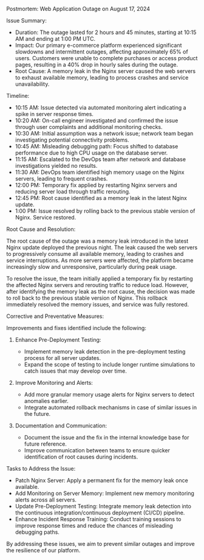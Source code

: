 Postmortem: Web Application Outage on August 17, 2024

Issue Summary:

- Duration: The outage lasted for 2 hours and 45 minutes, starting at 10:15 AM and ending at 1:00 PM UTC.
- Impact: Our primary e-commerce platform experienced significant slowdowns and intermittent outages, affecting approximately 65% of users. Customers were unable to complete purchases or access product pages, resulting in a 40% drop in hourly sales during the outage.
- Root Cause: A memory leak in the Nginx server caused the web servers to exhaust available memory, leading to process crashes and service unavailability.

Timeline:

- 10:15 AM: Issue detected via automated monitoring alert indicating a spike in server response times.
- 10:20 AM: On-call engineer investigated and confirmed the issue through user complaints and additional monitoring checks.
- 10:30 AM: Initial assumption was a network issue; network team began investigating potential connectivity problems.
- 10:45 AM: Misleading debugging path: Focus shifted to database performance due to high CPU usage on the database server.
- 11:15 AM: Escalated to the DevOps team after network and database investigations yielded no results.
- 11:30 AM: DevOps team identified high memory usage on the Nginx servers, leading to frequent crashes.
- 12:00 PM: Temporary fix applied by restarting Nginx servers and reducing server load through traffic rerouting.
- 12:45 PM: Root cause identified as a memory leak in the latest Nginx update.
- 1:00 PM: Issue resolved by rolling back to the previous stable version of Nginx. Service restored.

Root Cause and Resolution:

The root cause of the outage was a memory leak introduced in the latest Nginx update deployed the previous night. The leak caused the web servers to progressively consume all available memory, leading to crashes and service interruptions. As more servers were affected, the platform became increasingly slow and unresponsive, particularly during peak usage.

To resolve the issue, the team initially applied a temporary fix by restarting the affected Nginx servers and rerouting traffic to reduce load. However, after identifying the memory leak as the root cause, the decision was made to roll back to the previous stable version of Nginx. This rollback immediately resolved the memory issues, and service was fully restored.

Corrective and Preventative Measures:

Improvements and fixes identified include the following:

1. Enhance Pre-Deployment Testing:
   - Implement memory leak detection in the pre-deployment testing process for all server updates.
   - Expand the scope of testing to include longer runtime simulations to catch issues that may develop over time.

2. Improve Monitoring and Alerts:
   - Add more granular memory usage alerts for Nginx servers to detect anomalies earlier.
   - Integrate automated rollback mechanisms in case of similar issues in the future.

3. Documentation and Communication:
   - Document the issue and the fix in the internal knowledge base for future reference.
   - Improve communication between teams to ensure quicker identification of root causes during incidents.

Tasks to Address the Issue:

- Patch Nginx Server: Apply a permanent fix for the memory leak once available.
- Add Monitoring on Server Memory: Implement new memory monitoring alerts across all servers.
- Update Pre-Deployment Testing: Integrate memory leak detection into the continuous integration/continuous deployment (CI/CD) pipeline.
- Enhance Incident Response Training: Conduct training sessions to improve response times and reduce the chances of misleading debugging paths.

By addressing these issues, we aim to prevent similar outages and improve the resilience of our platform.
